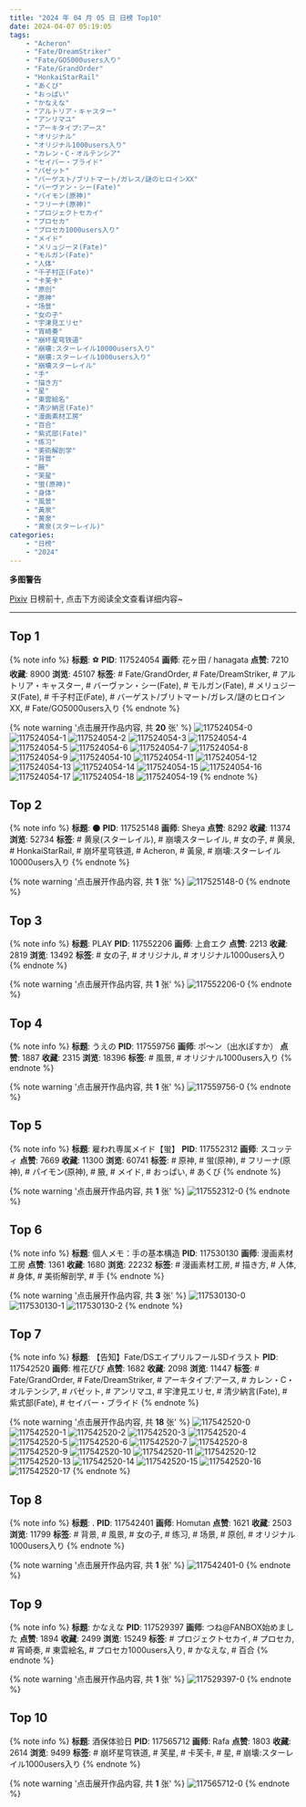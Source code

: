 ```yaml
---
title: "2024 年 04 月 05 日 日榜 Top10"
date: 2024-04-07 05:19:05
tags:
    - "Acheron"
    - "Fate/DreamStriker"
    - "Fate/GO5000users入り"
    - "Fate/GrandOrder"
    - "HonkaiStarRail"
    - "あくび"
    - "おっぱい"
    - "かなえな"
    - "アルトリア・キャスター"
    - "アンリマユ"
    - "アーキタイプ:アース"
    - "オリジナル"
    - "オリジナル1000users入り"
    - "カレン・C・オルテンシア"
    - "セイバー・ブライド"
    - "バゼット"
    - "バーゲスト/ブリトマート/ガレス/謎のヒロインXX"
    - "バーヴァン・シー(Fate)"
    - "パイモン(原神)"
    - "フリーナ(原神)"
    - "プロジェクトセカイ"
    - "プロセカ"
    - "プロセカ1000users入り"
    - "メイド"
    - "メリュジーヌ(Fate)"
    - "モルガン(Fate)"
    - "人体"
    - "千子村正(Fate)"
    - "卡芙卡"
    - "原创"
    - "原神"
    - "场景"
    - "女の子"
    - "宇津見エリセ"
    - "宵崎奏"
    - "崩坏星穹铁道"
    - "崩壊:スターレイル10000users入り"
    - "崩壊:スターレイル1000users入り"
    - "崩壊スターレイル"
    - "手"
    - "描き方"
    - "星"
    - "東雲絵名"
    - "清少納言(Fate)"
    - "漫画素材工房"
    - "百合"
    - "紫式部(Fate)"
    - "练习"
    - "美術解剖学"
    - "背景"
    - "腋"
    - "芙星"
    - "蛍(原神)"
    - "身体"
    - "風景"
    - "黃泉"
    - "黄泉"
    - "黄泉(スターレイル)"
categories:
    - "日榜"
    - "2024"
---
```


<i class="fa fa-triangle-exclamation"></i>**多图警告**<i class="fa fa-triangle-exclamation"></i>

[Pixiv](https://www.pixiv.net/) 日榜前十, 点击下方阅读全文查看详细内容~

<!-- more -->

---

## Top 1

{% note info %}
**标题**: ⚽
**PID**: 117524054 **画师**: 花ヶ田 / hanagata
**点赞**: 7210 **收藏**: 8900 **浏览**: 45107
**标签**: # Fate/GrandOrder, # Fate/DreamStriker, # アルトリア・キャスター, # バーヴァン・シー(Fate), # モルガン(Fate), # メリュジーヌ(Fate), # 千子村正(Fate), # バーゲスト/ブリトマート/ガレス/謎のヒロインXX, # Fate/GO5000users入り
{% endnote %}

{% note warning '点击展开作品内容, 共 **20** 张' %}
![117524054-0](https://i.pixiv.re/img-original/img/2024/04/04/00/09/10/117524054_p0.png)
![117524054-1](https://i.pixiv.re/img-original/img/2024/04/04/00/09/10/117524054_p1.png)
![117524054-2](https://i.pixiv.re/img-original/img/2024/04/04/00/09/10/117524054_p2.png)
![117524054-3](https://i.pixiv.re/img-original/img/2024/04/04/00/09/10/117524054_p3.png)
![117524054-4](https://i.pixiv.re/img-original/img/2024/04/04/00/09/10/117524054_p4.png)
![117524054-5](https://i.pixiv.re/img-original/img/2024/04/04/00/09/10/117524054_p5.png)
![117524054-6](https://i.pixiv.re/img-original/img/2024/04/04/00/09/10/117524054_p6.png)
![117524054-7](https://i.pixiv.re/img-original/img/2024/04/04/00/09/10/117524054_p7.png)
![117524054-8](https://i.pixiv.re/img-original/img/2024/04/04/00/09/10/117524054_p8.png)
![117524054-9](https://i.pixiv.re/img-original/img/2024/04/04/00/09/10/117524054_p9.png)
![117524054-10](https://i.pixiv.re/img-original/img/2024/04/04/00/09/10/117524054_p10.png)
![117524054-11](https://i.pixiv.re/img-original/img/2024/04/04/00/09/10/117524054_p11.png)
![117524054-12](https://i.pixiv.re/img-original/img/2024/04/04/00/09/10/117524054_p12.png)
![117524054-13](https://i.pixiv.re/img-original/img/2024/04/04/00/09/10/117524054_p13.png)
![117524054-14](https://i.pixiv.re/img-original/img/2024/04/04/00/09/10/117524054_p14.png)
![117524054-15](https://i.pixiv.re/img-original/img/2024/04/04/00/09/10/117524054_p15.png)
![117524054-16](https://i.pixiv.re/img-original/img/2024/04/04/00/09/10/117524054_p16.png)
![117524054-17](https://i.pixiv.re/img-original/img/2024/04/04/00/09/10/117524054_p17.png)
![117524054-18](https://i.pixiv.re/img-original/img/2024/04/04/00/09/10/117524054_p18.png)
![117524054-19](https://i.pixiv.re/img-original/img/2024/04/04/00/09/10/117524054_p19.png)
{% endnote %}

## Top 2

{% note info %}
**标题**: 🌑
**PID**: 117525148 **画师**: Sheya
**点赞**: 8292 **收藏**: 11374 **浏览**: 52734
**标签**: # 黄泉(スターレイル), # 崩壊スターレイル, # 女の子, # 黄泉, # HonkaiStarRail, # 崩坏星穹铁道, # Acheron, # 黃泉, # 崩壊:スターレイル10000users入り
{% endnote %}

{% note warning '点击展开作品内容, 共 **1** 张' %}
![117525148-0](https://i.pixiv.re/img-original/img/2024/04/04/00/41/04/117525148_p0.jpg)
{% endnote %}

## Top 3

{% note info %}
**标题**: PLAY
**PID**: 117552206 **画师**: 上倉エク
**点赞**: 2213 **收藏**: 2819 **浏览**: 13492
**标签**: # 女の子, # オリジナル, # オリジナル1000users入り
{% endnote %}

{% note warning '点击展开作品内容, 共 **1** 张' %}
![117552206-0](https://i.pixiv.re/img-original/img/2024/04/05/00/00/04/117552206_p0.png)
{% endnote %}

## Top 4

{% note info %}
**标题**: うえの
**PID**: 117559756 **画师**: ポ～ン（出水ぽすか）
**点赞**: 1887 **收藏**: 2315 **浏览**: 18396
**标签**: # 風景, # オリジナル1000users入り
{% endnote %}

{% note warning '点击展开作品内容, 共 **1** 张' %}
![117559756-0](https://i.pixiv.re/img-original/img/2024/04/05/07/30/01/117559756_p0.jpg)
{% endnote %}

## Top 5

{% note info %}
**标题**: 雇われ専属メイド【蛍】
**PID**: 117552312 **画师**: スコッティ
**点赞**: 7669 **收藏**: 11300 **浏览**: 60741
**标签**: # 原神, # 蛍(原神), # フリーナ(原神), # パイモン(原神), # 腋, # メイド, # おっぱい, # あくび
{% endnote %}

{% note warning '点击展开作品内容, 共 **1** 张' %}
![117552312-0](https://i.pixiv.re/img-original/img/2024/04/05/00/00/20/117552312_p0.jpg)
{% endnote %}

## Top 6

{% note info %}
**标题**: 個人メモ：手の基本構造
**PID**: 117530130 **画师**: 漫画素材工房
**点赞**: 1361 **收藏**: 1680 **浏览**: 22232
**标签**: # 漫画素材工房, # 描き方, # 人体, # 身体, # 美術解剖学, # 手
{% endnote %}

{% note warning '点击展开作品内容, 共 **3** 张' %}
![117530130-0](https://i.pixiv.re/img-original/img/2024/04/04/06/00/09/117530130_p0.jpg)
![117530130-1](https://i.pixiv.re/img-original/img/2024/04/04/06/00/09/117530130_p1.jpg)
![117530130-2](https://i.pixiv.re/img-original/img/2024/04/04/06/00/09/117530130_p2.jpg)
{% endnote %}

## Top 7

{% note info %}
**标题**: 【告知】Fate/DSエイプリルフールSDイラスト
**PID**: 117542520 **画师**: 椎花びび
**点赞**: 1682 **收藏**: 2098 **浏览**: 11447
**标签**: # Fate/GrandOrder, # Fate/DreamStriker, # アーキタイプ:アース, # カレン・C・オルテンシア, # バゼット, # アンリマユ, # 宇津見エリセ, # 清少納言(Fate), # 紫式部(Fate), # セイバー・ブライド
{% endnote %}

{% note warning '点击展开作品内容, 共 **18** 张' %}
![117542520-0](https://i.pixiv.re/img-original/img/2024/04/04/18/49/17/117542520_p0.png)
![117542520-1](https://i.pixiv.re/img-original/img/2024/04/04/18/49/17/117542520_p1.png)
![117542520-2](https://i.pixiv.re/img-original/img/2024/04/04/18/49/17/117542520_p2.png)
![117542520-3](https://i.pixiv.re/img-original/img/2024/04/04/18/49/17/117542520_p3.png)
![117542520-4](https://i.pixiv.re/img-original/img/2024/04/04/18/49/17/117542520_p4.png)
![117542520-5](https://i.pixiv.re/img-original/img/2024/04/04/18/49/17/117542520_p5.png)
![117542520-6](https://i.pixiv.re/img-original/img/2024/04/04/18/49/17/117542520_p6.png)
![117542520-7](https://i.pixiv.re/img-original/img/2024/04/04/18/49/17/117542520_p7.png)
![117542520-8](https://i.pixiv.re/img-original/img/2024/04/04/18/49/17/117542520_p8.png)
![117542520-9](https://i.pixiv.re/img-original/img/2024/04/04/18/49/17/117542520_p9.png)
![117542520-10](https://i.pixiv.re/img-original/img/2024/04/04/18/49/17/117542520_p10.png)
![117542520-11](https://i.pixiv.re/img-original/img/2024/04/04/18/49/17/117542520_p11.png)
![117542520-12](https://i.pixiv.re/img-original/img/2024/04/04/18/49/17/117542520_p12.png)
![117542520-13](https://i.pixiv.re/img-original/img/2024/04/04/18/49/17/117542520_p13.png)
![117542520-14](https://i.pixiv.re/img-original/img/2024/04/04/18/49/17/117542520_p14.png)
![117542520-15](https://i.pixiv.re/img-original/img/2024/04/04/18/49/17/117542520_p15.png)
![117542520-16](https://i.pixiv.re/img-original/img/2024/04/04/18/49/17/117542520_p16.png)
![117542520-17](https://i.pixiv.re/img-original/img/2024/04/04/18/49/17/117542520_p17.png)
{% endnote %}

## Top 8

{% note info %}
**标题**: .
**PID**: 117542401 **画师**: Homutan
**点赞**: 1621 **收藏**: 2503 **浏览**: 11799
**标签**: # 背景, # 風景, # 女の子, # 练习, # 场景, # 原创, # オリジナル1000users入り
{% endnote %}

{% note warning '点击展开作品内容, 共 **1** 张' %}
![117542401-0](https://i.pixiv.re/img-original/img/2024/04/04/18/44/05/117542401_p0.jpg)
{% endnote %}

## Top 9

{% note info %}
**标题**: かなえな
**PID**: 117529397 **画师**: つね@FANBOX始めました
**点赞**: 1894 **收藏**: 2499 **浏览**: 15249
**标签**: # プロジェクトセカイ, # プロセカ, # 宵崎奏, # 東雲絵名, # プロセカ1000users入り, # かなえな, # 百合
{% endnote %}

{% note warning '点击展开作品内容, 共 **1** 张' %}
![117529397-0](https://i.pixiv.re/img-original/img/2024/04/04/04/47/16/117529397_p0.png)
{% endnote %}

## Top 10

{% note info %}
**标题**: 酒保体验日
**PID**: 117565712 **画师**: Rafa
**点赞**: 1803 **收藏**: 2614 **浏览**: 9499
**标签**: # 崩坏星穹铁道, # 芙星, # 卡芙卡, # 星, # 崩壊:スターレイル1000users入り
{% endnote %}

{% note warning '点击展开作品内容, 共 **1** 张' %}
![117565712-0](https://i.pixiv.re/img-original/img/2024/04/05/14/18/42/117565712_p0.jpg)
{% endnote %}

